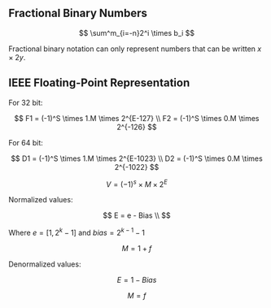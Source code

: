 ## Fractional Binary Numbers

$$
\sum^m_{i=-n}2^i \times b_i
$$

Fractional binary notation can only represent numbers that can be written $x \times
2y$.

## IEEE Floating-Point Representation

For 32 bit:

$$
F1 = (-1)^S \times 1.M \times 2^{E-127} \\
F2 = (-1)^S \times 0.M \times 2^{-126}
$$

For 64 bit:

$$
D1 = (-1)^S \times 1.M \times 2^{E-1023} \\ 
D2 = (-1)^S \times 0.M \times 2^{-1022}
$$

$$
V = (-1)^s \times M \times 2^E
$$

Normalized values:

$$
E = e - Bias \\
$$

Where $e = [1, 2^k - 1]$ and $bias = 2^{k-1} - 1$

$$
M = 1 + f
$$

Denormalized values:

$$
E = 1 - Bias
$$

$$
M = f
$$

